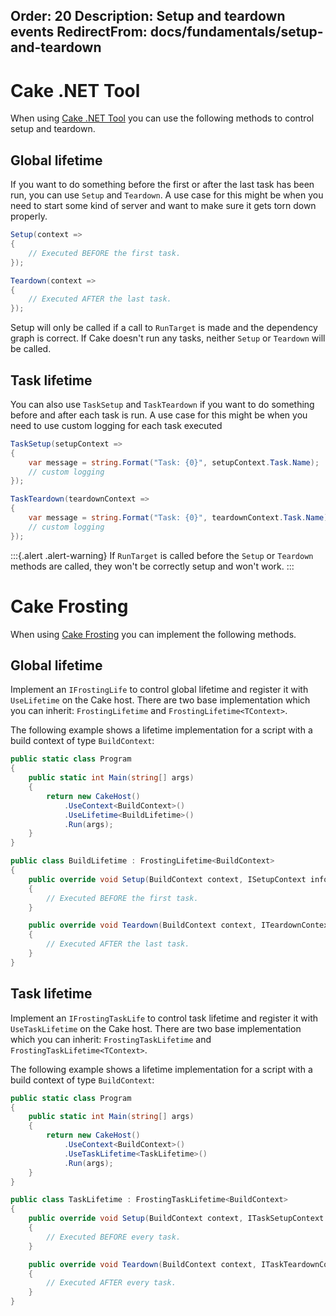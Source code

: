 Order: 20
Description: Setup and teardown events
RedirectFrom: docs/fundamentals/setup-and-teardown
---

# Cake .NET Tool

When using [Cake .NET Tool] you can use the following methods to control setup and teardown.

## Global lifetime

If you want to do something before the first or after the last task has been run, you can use `Setup` and `Teardown`. A use case for this might be when you need to start some kind of server and want to make sure it gets torn down properly.

```csharp
Setup(context =>
{
    // Executed BEFORE the first task.
});

Teardown(context =>
{
    // Executed AFTER the last task.
});
```

Setup will only be called if a call to `RunTarget` is made and the dependency graph is correct. If Cake doesn't run any tasks, neither `Setup` or `Teardown` will be called.

## Task lifetime

You can also use `TaskSetup` and `TaskTeardown` if you want to do something before and after each task is run. A use case for this might be when you need to use custom logging for each task executed

```csharp
TaskSetup(setupContext =>
{
    var message = string.Format("Task: {0}", setupContext.Task.Name);
    // custom logging
});

TaskTeardown(teardownContext =>
{
    var message = string.Format("Task: {0}", teardownContext.Task.Name);
    // custom logging
});

```

:::{.alert .alert-warning}
If `RunTarget` is called before the `Setup` or `Teardown` methods are called, they won't be correctly setup and won't work.
:::

# Cake Frosting

When using [Cake Frosting] you can implement the following methods.

## Global lifetime

Implement an `IFrostingLife` to control global lifetime and register it with `UseLifetime` on the Cake host.
There are two base implementation which you can inherit: `FrostingLifetime` and `FrostingLifetime<TContext>`.

The following example shows a lifetime implementation for a script with a build context of type `BuildContext`:

```csharp
public static class Program
{
    public static int Main(string[] args)
    {
        return new CakeHost()
            .UseContext<BuildContext>()
            .UseLifetime<BuildLifetime>()
            .Run(args);
    }
}

public class BuildLifetime : FrostingLifetime<BuildContext>
{
    public override void Setup(BuildContext context, ISetupContext info)
    {
        // Executed BEFORE the first task.
    }

    public override void Teardown(BuildContext context, ITeardownContext info)
    {
        // Executed AFTER the last task.
    }
}
```

## Task lifetime

Implement an `IFrostingTaskLife` to control task lifetime and register it with `UseTaskLifetime` on the Cake host.
There are two base implementation which you can inherit: `FrostingTaskLifetime` and `FrostingTaskLifetime<TContext>`.

The following example shows a lifetime implementation for a script with a build context of type `BuildContext`:

```csharp
public static class Program
{
    public static int Main(string[] args)
    {
        return new CakeHost()
            .UseContext<BuildContext>()
            .UseTaskLifetime<TaskLifetime>()
            .Run(args);
    }
}

public class TaskLifetime : FrostingTaskLifetime<BuildContext>
{
    public override void Setup(BuildContext context, ITaskSetupContext info)
    {
        // Executed BEFORE every task.
    }

    public override void Teardown(BuildContext context, ITaskTeardownContext info)
    {
        // Executed AFTER every task.
    }
}
```

[Cake .NET Tool]: /docs/running-builds/runners/dotnet-tool
[Cake Frosting]: /docs/running-builds/runners/cake-frosting